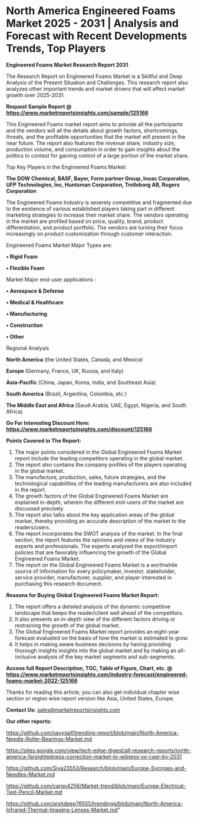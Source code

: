 # North America Engineered Foams Market 2025 - 2031 | Analysis and Forecast with Recent Developments Trends, Top Players

<strong>Engineered Foams Market Research Report 2031</strong>

The Research Report on Engineered Foams Market is a Skillful and Deep Analysis of the Present Situation and Challenges. This research report also analyzes other important trends and market drivers that will affect market growth over 2025-2031.

<strong>Request Sample Report @ <a href=https://www.marketreportsinsights.com/sample/125166>https://www.marketreportsinsights.com/sample/125166</a></strong>

This Engineered Foams market report aims to provide all the participants and the vendors will all the details about growth factors, shortcomings, threats, and the profitable opportunities that the market will present in the near future. The report also features the revenue share, industry size, production volume, and consumption in order to gain insights about the politics to contest for gaining control of a large portion of the market share.

Top Key Players in the Engineered Foams Market:

<strong>The DOW Chemical, BASF, Bayer, Form partner Group, Inoac Corporation, UFP Technologies, Inc, Huntsman Corporation, Trelleborg AB, Rogers Corporation</strong>

The Engineered Foams Industry is severely competitive and fragmented due to the existence of various established players taking part in different marketing strategies to increase their market share. The vendors operating in the market are profiled based on price, quality, brand, product differentiation, and product portfolio. The vendors are turning their focus increasingly on product customization through customer interaction.

Engineered Foams Market Major Types are:

<strong>• Rigid Foam

• Flexible Foam</strong>

Market Major end-user applications :

<strong>• Aerospace & Defense

• Medical & Healthcare

• Manufacturing

• Construction

• Other</strong>

Regional Analysis

</u><strong><b>North America</b></strong> (the United States, Canada, and Mexico)

<strong><b>Europe </b></strong>(Germany, France, UK, Russia, and Italy)

<strong><b>Asia-Pacific</b></strong> (China, Japan, Korea, India, and Southeast Asia)

<strong><b>South America</b></strong> (Brazil, Argentina, Colombia, etc.)

<strong><b>The Middle East and Africa</b></strong> (Saudi Arabia, UAE, Egypt, Nigeria, and South Africa)

<strong>Go For Interesting Discount Here: <a href=https://www.marketreportsinsights.com/discount/125166>https://www.marketreportsinsights.com/discount/125166</a></strong>

<strong>Points Covered in The Report:</strong>
<ol>
  <li>The major points considered in the Global Engineered Foams Market report include the leading competitors operating in the global market.</li>
  <li>The report also contains the company profiles of the players operating in the global market.</li>
  <li>The manufacture, production, sales, future strategies, and the technological capabilities of the leading manufacturers are also included in the report.</li>
  <li>The growth factors of the Global Engineered Foams Market are explained in-depth, wherein the different end-users of the market are discussed precisely.</li>
  <li>The report also talks about the key application areas of the global market, thereby providing an accurate description of the market to the readers/users.</li>
  <li>The report incorporates the SWOT analysis of the market. In the final section, the report features the opinions and views of the industry experts and professionals. The experts analyzed the export/import policies that are favorably influencing the growth of the Global Engineered Foams Market.</li>
  <li>The report on the Global Engineered Foams Market is a worthwhile source of information for every policymaker, investor, stakeholder, service provider, manufacturer, supplier, and player interested in purchasing this research document.</li>
</ol>
<strong>Reasons for Buying Global Engineered Foams Market Report:</strong>

<ol>
  <li>The report offers a detailed analysis of the dynamic competitive landscape that keeps the reader/client well ahead of the competitors.</li>
  <li>It also presents an in-depth view of the different factors driving or restraining the growth of the global market.</li>
  <li>The Global Engineered Foams Market report provides an eight-year forecast evaluated on the basis of how the market is estimated to grow.</li>
  <li>It helps in making aware business decisions by having providing thorough insights insights into the global market and by making an all-inclusive analysis of the key market segments and sub-segments.</li>
</ol>
<strong>Access full Report Description, TOC, Table of Figure, Chart, etc. @ <a href=https://www.marketreportsinsights.com/industry-forecast/engineered-foams-market-2022-125166>https://www.marketreportsinsights.com/industry-forecast/engineered-foams-market-2022-125166</a></strong>


Thanks for reading this article; you can also get individual chapter wise section or region wise report version like Asia, United States, Europe.

<strong>Contact Us:</strong>
sales@marketreportsinsights.com

<strong>Our other reports:</strong>

<a href=https://github.com/sayysaif/trending-report/blob/main/North-America-Needle-Roller-Bearings-Market.md>https://github.com/sayysaif/trending-report/blob/main/North-America-Needle-Roller-Bearings-Market.md</a>

<a href=https://sites.google.com/view/tech-edge-digest/all-research-reports/north-america-farsightedness-correction-market-to-witness-xx-cagr-by-2031>https://sites.google.com/view/tech-edge-digest/all-research-reports/north-america-farsightedness-correction-market-to-witness-xx-cagr-by-2031</a>

<a href=https://github.com/Siya23553/Research/blob/main/Europe-Syringes-and-Needles-Market.md>https://github.com/Siya23553/Research/blob/main/Europe-Syringes-and-Needles-Market.md</a>

<a href=https://github.com/cargo4256/Market-trend/blob/main/Europe-Electrical-Test-Pencil-Market.md>https://github.com/cargo4256/Market-trend/blob/main/Europe-Electrical-Test-Pencil-Market.md</a>

<a href=https://github.com/arshdeep76555/trendingg/blob/main/North-America-Infrared-Thermal-Imaging-Lenses-Market.md>https://github.com/arshdeep76555/trendingg/blob/main/North-America-Infrared-Thermal-Imaging-Lenses-Market.md</a>"
